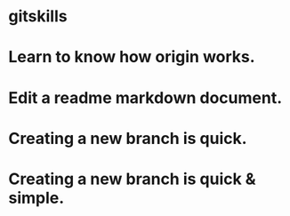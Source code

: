 # gitskills
# Learn to know how origin works.
# Edit a readme markdown document.
# Creating a new branch is quick.
# Creating a new branch is quick & simple.